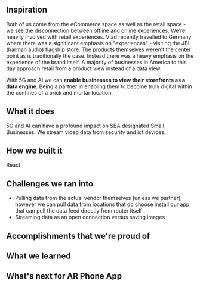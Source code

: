 ## Inspiration
Both of us come from the eCommerce space as well as the retail space - we see the disconnection between offline and online experiences. We're heavily involved with retail experiences. Vlad recently travelled to Germany where there was a significant emphasis on "experiences" - visiting the JBL (harman audio) flagship store. The products themselves weren't the center point as is traditionally the case. Instead there was a heavy emphasis on the experience of the brand itself. A majority of businesses in America to this day approach retail from a product view instead of a data view. 

With 5G and AI we can **enable businesses to view their storefronts as a data engine**. Being a partner in enabling them to become truly digital within the confines of a brick and mortar location. 


## What it does
5G and AI can have a profound impact on SBA designated Small Businesses. We stream video data from security and iot devices. 

## How we built it
React

## Challenges we ran into
* Pulling data from the actual vendor themselves (unless we partner), however we can pull data from locations that do choose install our app that can pull the data feed directly from router itself
* Streaming data as an open connection versus saving images

## Accomplishments that we're proud of

## What we learned

## What's next for AR Phone App